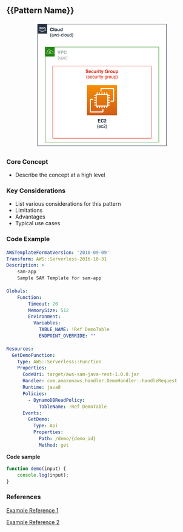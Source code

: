 ## {{Pattern Name}}
<p align="center">
    <img alt="Architecture" src="./images/demo-architecture.png" />   
</p>

### Core Concept
* Describe the concept at a high level

### Key Considerations
* List various considerations for this pattern
* Limitations
* Advantages
* Typical use cases

### Code Example
```yaml
AWSTemplateFormatVersion: '2010-09-09'
Transform: AWS::Serverless-2016-10-31
Description: >
    sam-app
    Sample SAM Template for sam-app

Globals:
    Function:
        Timeout: 20
        MemorySize: 512
        Environment:
          Variables:
            TABLE_NAME: !Ref DemoTable
            ENDPOINT_OVERRIDE: ""

Resources:
  GetDemoFunction:
    Type: AWS::Serverless::Function
    Properties:
      CodeUri: target/aws-sam-java-rest-1.0.0.jar
      Handler: com.amazonaws.handler.DemoHandler::handleRequest
      Runtime: java8
      Policies:
        - DynamoDBReadPolicy:
            TableName: !Ref DemoTable
      Events:
        GetDemo:
          Type: Api
          Properties:
            Path: /demo/{demo_id}
            Method: get
```   

**Code sample**
```javascript
function demo(input) {
    console.log(input);
}
```   

### References
<a href="https://aws.amazon.com" target="_blank">Example Reference 1</a>

<a href="https://aws.amazon.com" target="_blank">Example Reference 2</a>



